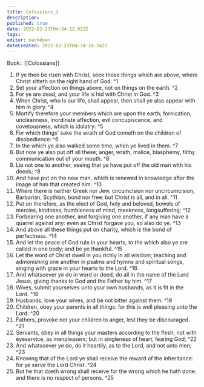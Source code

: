 ```yaml
---
title: Colossians_3
description: 
published: true
date: 2022-02-23T04:34:12.023Z
tags: 
editor: markdown
dateCreated: 2022-02-23T04:34:10.242Z
---
```


 Book:: [[Colossians]]
 1. If ye then be risen with Christ, seek those things which are above, where Christ sitteth on the right hand of God. ^1
 2. Set your affection on things above, not on things on the earth. ^2
 3. For ye are dead, and your life is hid with Christ in God. ^3
 4. When Christ, who is our life, shall appear, then shall ye also appear with him in glory. ^4
 5. Mortify therefore your members which are upon the earth; fornication, uncleanness, inordinate affection, evil concupiscence, and covetousness, which is idolatry: ^5
 6. For which things' sake the wrath of God cometh on the children of disobedience: ^6
 7. In the which ye also walked some time, when ye lived in them. ^7
 8. But now ye also put off all these; anger, wrath, malice, blasphemy, filthy communication out of your mouth. ^8
 9. Lie not one to another, seeing that ye have put off the old man with his deeds; ^9
 10. And have put on the new man, which is renewed in knowledge after the image of him that created him: ^10
 11. Where there is neither Greek nor Jew, circumcision nor uncircumcision, Barbarian, Scythian, bond nor free: but Christ is all, and in all. ^11
 12. Put on therefore, as the elect of God, holy and beloved, bowels of mercies, kindness, humbleness of mind, meekness, longsuffering; ^12
 13. Forbearing one another, and forgiving one another, if any man have a quarrel against any: even as Christ forgave you, so also do ye. ^13
 14. And above all these things put on charity, which is the bond of perfectness. ^14
 15. And let the peace of God rule in your hearts, to the which also ye are called in one body; and be ye thankful. ^15
 16. Let the word of Christ dwell in you richly in all wisdom; teaching and admonishing one another in psalms and hymns and spiritual songs, singing with grace in your hearts to the Lord. ^16
 17. And whatsoever ye do in word or deed, do all in the name of the Lord Jesus, giving thanks to God and the Father by him. ^17
 18. Wives, submit yourselves unto your own husbands, as it is fit in the Lord. ^18
 19. Husbands, love your wives, and be not bitter against them. ^19
 20. Children, obey your parents in all things: for this is well pleasing unto the Lord. ^20
 21. Fathers, provoke not your children to anger, lest they be discouraged. ^21
 22. Servants, obey in all things your masters according to the flesh; not with eyeservice, as menpleasers; but in singleness of heart, fearing God; ^22
 23. And whatsoever ye do, do it heartily, as to the Lord, and not unto men; ^23
 24. Knowing that of the Lord ye shall receive the reward of the inheritance: for ye serve the Lord Christ. ^24
 25. But he that doeth wrong shall receive for the wrong which he hath done: and there is no respect of persons. ^25
